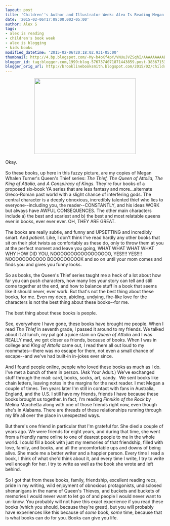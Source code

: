 ```yaml
---
layout: post
title: 'Children''s Author and Illustrator Week: Alex Is Reading Megan Whalen Turner'
date: '2015-02-06T17:08:00.002-05:00'
author: Alex S
tags:
- alex is reading
- children's book week
- alex is blogging
- kids books
modified_datetime: '2015-02-06T20:18:02.931-05:00'
thumbnail: http://4.bp.blogspot.com/-My-b4oKf4pY/VNUuJVZSqhI/AAAAAAAAAE8/QuSRp7i34uY/s72-c/alexmwtpic.jpg
blogger_id: tag:blogger.com,1999:blog-5767374071871443859.post-3836715389062535180
blogger_orig_url: http://brooklinebooksmith.blogspot.com/2015/02/childrens-author-and-illustrator-week_6.html
---
```


<div class="separator" style="clear: both; text-align: center;"><a href="http://4.bp.blogspot.com/-My-b4oKf4pY/VNUuJVZSqhI/AAAAAAAAAE8/QuSRp7i34uY/s1600/alexmwtpic.jpg" imageanchor="1" style="margin-left: 1em; margin-right: 1em;"><img border="0" src="http://4.bp.blogspot.com/-My-b4oKf4pY/VNUuJVZSqhI/AAAAAAAAAE8/QuSRp7i34uY/s1600/alexmwtpic.jpg" height="239" width="320" /></a></div><br />Okay. <br /><br />So these books, up here in this fuzzy picture, are my copies of Megan Whalen Turner's Queen's Thief series: <i>The Thief, The Queen of Attolia, The King of Attolia, </i>and <i>A Conspiracy of Kings</i>. They're four books of a proposed six-book YA series that are less fantasy and more...alternate Greco-Roman past world with a slight chance of interfering gods. The central character is a deeply obnoxious, incredibly talented thief who lies to everyone--including you, the reader--CONSTANTLY, and his ideas WORK but always have AWFUL CONSEQUENCES. The other main characters include a) the best and scariest and b) the best and most relatable queens ever in books, ever ever ever. OH, THEY ARE GREAT.<br /><br />The books are really subtle, and funny and UPSETTING and incredibly smart. And <i>patient</i>. Like, I don't think I've read hardly any other books that sit on their plot twists as comfortably as these do, only to throw them at you at the perfect moment and leave you going, WHAT WHAT WHAT WHAT WHY HOW DID YOU, NOOOOOOOOOOOOOOOOO, YES!!!! YES!!!! NOOOOOOOOOOO BOOOOOOOOOK and so on until your mom comes and finds you and gives you funny looks.<br /><br />So as books, the Queen's Thief series taught me a heck of a lot about how far you can push characters, how many lies your story can tell and still come together at the end, and how to balance stuff in a book that seems like it should never, ever work. But that's not the best thing about these books, for me. Even my deep, abiding, undying, fire-like love for the characters is not the best thing about these books--for me.<br /><br />The best thing about these books is people.<br /><br />See, everywhere I have gone, these books have brought me people. When I read <i>The Thief</i> in seventh grade, I passed it around to my friends. We talked about it at lunch, my pal got a juice stain on <i>Queen of Attolia </i>and I was REALLY mad, we got closer as friends, because of books. When I was in college and <i>King of Attolia </i>came out, I read them all out loud to my roommates--there was no escape for them, not even a small chance of escape--and we've had built-in in-jokes ever since.<br /><br />And I found people online, people who loved these books as much as I do. I've met a bunch of them in person. (Ask Your Adult.) We've exchanged stuff through the mail: card, books, socks, art, candy.&nbsp; We sent books like chain letters, leaving notes in the margins for the next reader. I met Megan a couple of times. Ten years later I'm still in contact with fans in Australia, England, and the U.S. I still have my friends, friends I have because these books brought us together. In fact, I'm reading <i>Finnikin of the Rock</i> by Melina Marchetta along with one of those friends right now, even though she's in Alabama. There are threads of these relationships running through my life all over the place in unexpected ways.<br /><br />But there's one friend in particular that I'm grateful for. She died a couple of years ago. We were friends for eight years, and during that time, she went from a friendly name online to one of dearest people to me in the whole world. I could fill a book with just my memories of that friendship, filled with love, family, and books, and all the uncomfortable ups and downs of being alive. She made me a better writer and a happier person. Every time I read a book, I think of what she'd think about it, and every time I write, I try to write well enough for her. I try to write as well as the book she wrote and left behind.<br /><br />So I got that from these books, family, friendship, excellent reading recs, pride in my writing, wild enjoyment of obnoxious protagonists, undisclosed shenanigans in the name of Queen's Thieves, and buckets and buckets of memories I would never want to let go of and people I would never want to un-know. You probably will not have this exact experience if you read these books (which you should, because they're great), but you will probably have experiences like this because of <i>some</i> book, <i>some</i> time, because that<i> </i>is what books can do for you. Books can give you life.